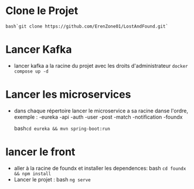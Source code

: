 # Clone le Projet
    bash`git clone https://github.com/ErenZone01/LostAndFound.git`

# Lancer Kafka 
- lancer kafka a la racine du projet avec les droits d'administrateur
`docker compose up -d`

# Lancer les microservices
- dans chaque répertoire lancer le microservice a sa racine danse l'ordre, exemple :
    -eureka
    -api
    -auth
    -user
    -post
    -match
    -notification
    -foundx

    bash`cd eureka && mvn spring-boot:run`

# lancer le front
- aller à la racine de foundx et installer les dependences:
    bash
        `cd foundx && npm install`
- Lancer le projet :
    bash
    `ng serve`
